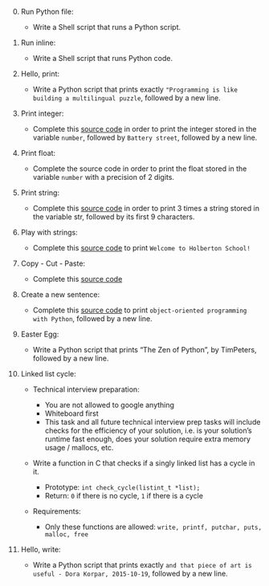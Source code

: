 0. Run Python file:
	- Write a Shell script that runs a Python script.
1. Run inline:
	- Write a Shell script that runs Python code.
2. Hello, print:
	- Write a Python script that prints exactly `"Programming is like building a multilingual puzzle`, followed by a new line.
3. Print integer:
	- Complete this [source code](https://github.com/alx-tools/0x00.py/blob/master/3-print_number.py) in order to print the integer stored in the variable `number`, followed by `Battery street`, followed by a new line.
4. Print float:
	- Complete the source code in order to print the float stored in the variable `number` with a precision of 2 digits.
5. Print string:
	- Complete this [source code](https://github.com/alx-tools/0x00.py/blob/master/5-print_string.py) in order to print 3 times a string stored in the variable str, followed by its first 9 characters.
6. Play with strings:
	- Complete this [source code](https://github.com/alx-tools/0x00.py/blob/master/6-concat.py) to print `Welcome to Holberton School!`
7. Copy - Cut - Paste:
	- Complete this [source code](https://github.com/alx-tools/0x00.py/blob/master/7-edges.py)
8. Create a new sentence:
	- Complete this [source code](https://github.com/alx-tools/0x00.py/blob/master/8-concat_edges.py) to print `object-oriented programming with Python`, followed by a new line.
9. Easter Egg:
	- Write a Python script that prints “The Zen of Python”, by TimPeters, followed by a new line.

10. Linked list cycle:
	- Technical interview preparation:
		- You are not allowed to google anything
		- Whiteboard first
		- This task and all future technical interview prep tasks will include checks for the efficiency of your solution, i.e. is your solution’s runtime fast enough, does your solution require extra memory usage / mallocs, etc.
	- Write a function in C that checks if a singly linked list has a cycle in it.
		- Prototype: `int check_cycle(listint_t *list);`
		- Return: `0` if there is no cycle, `1` if there is a cycle

	- Requirements:
		- Only these functions are allowed: `write, printf, putchar, puts, malloc, free`
11. Hello, write:
	- Write a Python script that prints exactly `and that piece of art is useful - Dora Korpar, 2015-10-19`, followed by a new line.
